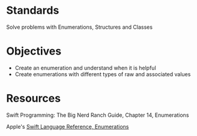 # Standards
Solve problems with Enumerations, Structures and Classes

# Objectives
* Create an enumeration and understand when it is helpful
* Create enumerations with different types of raw and associated values

# Resources
Swift Programming: The Big Nerd Ranch Guide, Chapter 14, Enumerations

Apple's [Swift Language Reference, Enumerations](https://developer.apple.com/library/ios/documentation/Swift/Conceptual/Swift_Programming_Language/Enumerations.html#//apple_ref/doc/uid/TP40014097-CH12-ID145)
